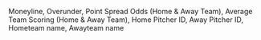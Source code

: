 Moneyline, Overunder, Point Spread Odds (Home & Away Team), Average Team Scoring (Home & Away Team), Home Pitcher ID, Away Pitcher ID, Hometeam name, Awayteam name